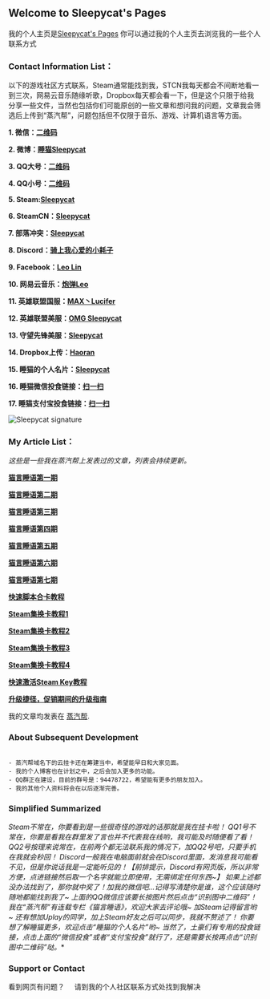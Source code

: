 ##  Welcome to Sleepycat's Pages

我的个人主页是[Sleepycat's Pages](https://sleepycat1010.github.io/Sleepycat/) 你可以通过我的个人主页去浏览我的一些个人联系方式

###  Contact Information List：

以下的游戏社区方式联系，Steam通常能找到我，STCN我每天都会不间断地看一到三次，网易云音乐随缘听歌，Dropbox每天都会看一下，但是这个只限于给我分享一些文件，当然也包括你们可能原创的一些文章和想问我的问题，文章我会筛选后上传到“蒸汽帮”，问题包括但不仅限于音乐、游戏、计算机语言等方面。

**1. 微信：[二维码](http://imgsrc.baidu.com/forum/pic/item/a2585518367adab44b4af9df81d4b31c8601e452.jpg)**

**2. 微博：[睡猫Sleepycat](https://weibo.com/713455833)**

**3. QQ大号：[二维码](http://imgsrc.baidu.com/forum/pic/item/e95d5401a18b87d62f0649830d0828381e30fdac.jpg)**

**4. QQ小号：[二维码](http://imgsrc.baidu.com/forum/pic/item/e6708f6034a85edf03a112bf43540923dd54753b.jpg)**

**5. Steam:[Sleepycat](http://steamcommunity.com/id/573215068)**

**6. SteamCN：[Sleepycat](https://steamcn.com/?459600)**

**7. 部落冲突：[Sleepycat](https://link.clashofclans.com/?action=OpenPlayerProfile&tag=RJ8L9QLV)**

**8. Discord：[骑上我心爱的小耗子](https://discordapp.com/invite/AqcT3hR)**

**9. Facebook：[Leo Lin](https://www.facebook.com/LEOLEOLEOLIN)**

**10. 网易云音乐：[炮弹Leo](http://music.163.com/#/user/home?id=149187)**

**11. 英雄联盟国服：[MAX丶Lucifer](http://lol.qq.com/web201310/personal.shtml?id=2931868356&area=3&showDiv=1)**

**12. 英雄联盟美服：[OMG Sleepycat](https://matchhistory.na.leagueoflegends.com/en/#match-history/NA1/203783033)**

**13. 守望先锋美服：[Sleepycat](https://playoverwatch.com/zh-tw/career/pc/Sleepycat-1925)**

**14. Dropbox上传：[Haoran](https://www.dropbox.com/request/aNf8r1cVX06JXtj6RLAl)**

**15. 睡猫的个人名片：[Sleepycat](http://steamcommunity.com/id/573215068)**

**16. 睡猫微信投食链接：[扫一扫](http://imgsrc.baidu.com/forum/pic/item/885addf41bd5ad6e6604b4768bcb39dbb7fd3c6b.jpg)**

**17. 睡猫支付宝投食链接：[扫一扫](http://imgsrc.baidu.com/forum/pic/item/96febf81800a19d82daf549939fa828ba71e4644.jpg)**

![Sleepycat signature](https://www.steamprices.com/cards/ekFOT0N0SHd0TDB5SmpmdGt5THpWdz09.png)

### My Article List：

*这些是一些我在蒸汽帮上发表过的文章，列表会持续更新。*

**[猫言睡语第一期](https://steambang.com/common/share/article/1937/)**

**[猫言睡语第二期](https://steambang.com/common/share/article/2030/)**

**[猫言睡语第三期](https://steambang.com/common/share/article/2128/)**

**[猫言睡语第四期](https://steambang.com/common/share/article/2250/)**

**[猫言睡语第五期](https://steambang.com/common/share/article/2943/)**

**[猫言睡语第六期](https://steambang.com/common/share/article/4222/)**

**[猫言睡语第七期](https://www.steambang.com/common/share/article/4651/)**

**[快速脚本合卡教程](https://steambang.com/common/share/article/1850/)**

**[Steam集换卡教程1](https://steambang.com/common/share/article/267/)**

**[Steam集换卡教程2](https://steambang.com/common/share/article/285/)**

**[Steam集换卡教程3](https://steambang.com/common/share/article/314/)**

**[Steam集换卡教程4](https://steambang.com/common/share/article/2322/)**

**[快速激活Steam Key教程](https://steambang.com/common/share/article/384/)**

**[升级捷径，促销期间的升级指南](https://steambang.com/common/share/article/4369/)**

我的文章均发表在 [蒸汽帮](https://steambang.com/).

### About Subsequent Development

```SD

- 蒸汽帮域名下的云挂卡还在筹建当中，希望能早日和大家见面。
- 我的个人博客也在计划之中，之后会加入更多的功能。
- QQ群正在建设，目前的群号是：94478722，希望能有更多的朋友加入。
- 我的其他个人资料将会在以后逐渐完善。

```
### Simplified Summarized

*Steam不常在，你要看到是一些很奇怪的游戏的话那就是我在挂卡啦！
QQ1号不常在，你要是看我在群里发了言也并不代表我在线哟，我可能及时随便看了看！
QQ2号按理来说常在，在前两个都无法联系我的情况下，加QQ2号吧，只要手机在我就会秒回！
Discord一般我在电脑面前就会在Discord里面，发消息我可能看不见，但是你说话我是一定能听见的！【前排提示，Discord有网页版，所以非常方便，点进链接然后取一个名字就能立即使用，无需绑定任何东西~】
如果上述都没办法找到了，那你就中奖了！加我的微信吧...记得写清楚你是谁，这个应该随时随地都能找到我了~
上面的QQ微信应该要长按图片然后点击“识别图中二维码”！
我在“蒸汽帮”有连载专栏《猫言睡语》，欢迎大家去评论哦~
加Steam记得留言哟~
还有想加Uplay的同学，加上Steam好友之后可以同步，我就不赘述了！
你要想了解睡猫更多，欢迎点击“睡猫的个人名片”哟~
当然了，土豪们有专用的投食链接，点击上面的“微信投食”或者“支付宝投食”就行了，还是需要长按再点击“识别图中二维码”哒。**

### Support or Contact

看到网页有问题？     请到我的个人社区联系方式处找到我解决
